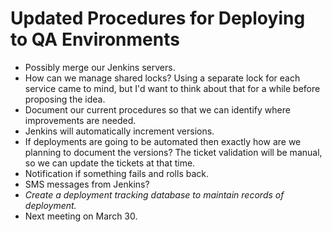 # Updated Procedures for Deploying to QA Environments

- Possibly merge our Jenkins servers.
- How can we manage shared locks? Using a separate lock for each service came to mind, but I'd want to think about that
  for a while before proposing the idea.
- Document our current procedures so that we can identify where improvements are needed.
- Jenkins will automatically increment versions.
- If deployments are going to be automated then exactly how are we planning to document the versions? The ticket
  validation will be manual, so we can update the tickets at that time.
- Notification if something fails and rolls back.
- SMS messages from Jenkins?
- *Create a deployment tracking database to maintain records of deployment.*
- Next meeting on March 30.
